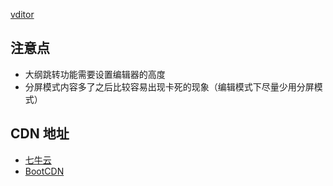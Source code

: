 [vditor](https://ld246.com/article/1549638745630)


## 注意点
- 大纲跳转功能需要设置编辑器的高度
- 分屏模式内容多了之后比较容易出现卡死的现象（编辑模式下尽量少用分屏模式）

## CDN 地址
- [七牛云](http://www.staticfile.org/)
- [BootCDN](https://www.bootcdn.cn/)
